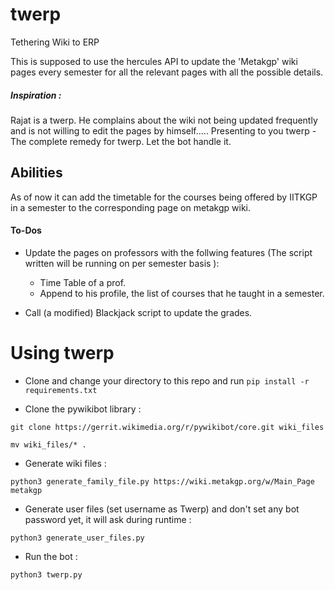 # twerp
Tethering Wiki to ERP

This is supposed to use the hercules API to update the 'Metakgp' wiki pages every semester for all the relevant pages with all the possible details.

##### Inspiration :
Rajat is a twerp. He complains about the wiki not being updated frequently and is not willing to edit the pages by himself..... Presenting to you twerp - The complete remedy for twerp. Let the bot handle it. 

## Abilities
As of now it can add the timetable for the courses being offered by IITKGP in a semester to the corresponding page on metakgp wiki.

#### To-Dos
* Update the pages on professors with the follwing features (The script written will be running on per semester basis ):
    - Time Table of a prof.
    - Append to his profile, the list of courses that he taught in a semester.

* Call (a modified) Blackjack script to update the grades.

# Using twerp

* Clone and change your directory to this repo and run `pip install -r requirements.txt`

* Clone the pywikibot library :

`git clone https://gerrit.wikimedia.org/r/pywikibot/core.git wiki_files`

`mv wiki_files/* .`

* Generate wiki files :

`python3 generate_family_file.py https://wiki.metakgp.org/w/Main_Page metakgp`

* Generate user files (set username as Twerp) and don't set any bot password yet, it will ask during runtime :

`python3 generate_user_files.py`

* Run the bot :

`python3 twerp.py`
